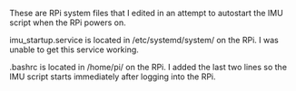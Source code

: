 These are RPi system files that I edited in an attempt to autostart the IMU script when the RPi powers on.

imu_startup.service is located in /etc/systemd/system/ on the RPi. I was unable to get this service working.

.bashrc is located in /home/pi/ on the RPi. I added the last two lines so the IMU script starts immediately after logging into the RPi.
